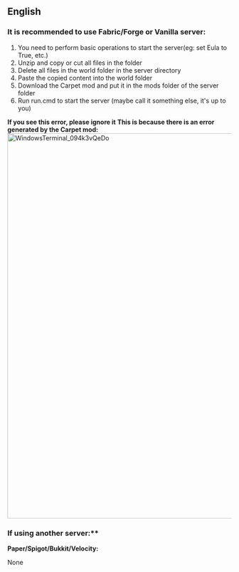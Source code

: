## English

### It is recommended to use Fabric/Forge or Vanilla server:

1. You need to perform basic operations to start the server(eg: set Eula to True, etc.)
2. Unzip and copy or cut all files in the folder
3. Delete all files in the world folder in the server directory
4. Paste the copied content into the world folder
5. Download the Carpet mod and put it in the mods folder of the server folder
6. Run run.cmd to start the server (maybe call it something else, it's up to you)


**If you see this error, please ignore it**
**This is because there is an error generated by the Carpet mod:**
<img width="865" alt="WindowsTerminal_094k3vQeDo" src="https://github.com/LingLing1301/Minecraft-Server-Next-Generation/assets/65935235/c888409b-96ac-445a-9920-e11f923acbe1">


### If using another server:**

**Paper/Spigot/Bukkit/Velocity:**

None




















